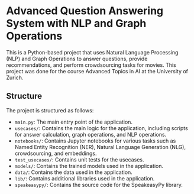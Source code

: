 # Advanced Question Answering System with NLP and Graph Operations

This is a Python-based project that uses Natural Language Processing (NLP) and Graph Operations to answer questions, provide recommendations, and perform crowdsourcing tasks for movies. This project was done for the course Advanced Topics in AI at the University of Zurich.

## Structure

The project is structured as follows:

- `main.py`: The main entry point of the application.
- `usecases/`: Contains the main logic for the application, including scripts for answer calculation, graph operations, and NLP operations.
- `notebooks/`: Contains Jupyter notebooks for various tasks such as Named Entity Recognition (NER), Natural Language Generation (NLG), crowdsourcing, and embeddings.
- `test_usecases/`: Contains unit tests for the usecases.
- `models/`: Contains the trained models used in the application.
- `data/`: Contains the data used in the application.
- `lib/`: Contains additional libraries used in the application.
- `speakeasypy/`: Contains the source code for the SpeakeasyPy library.

